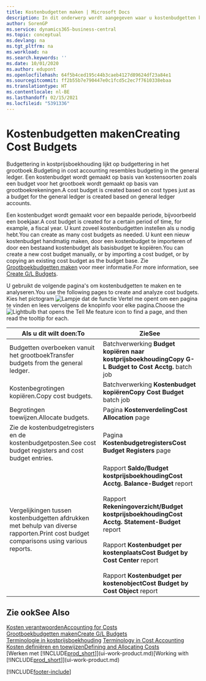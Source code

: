 ```yaml
---
title: Kostenbudgetten maken | Microsoft Docs
description: In dit onderwerp wordt aangegeven waar u kostenbudgetten kunt maken en analyseren.
author: SorenGP
ms.service: dynamics365-business-central
ms.topic: conceptual
ms.devlang: na
ms.tgt_pltfrm: na
ms.workload: na
ms.search.keywords: ''
ms.date: 10/01/2020
ms.author: edupont
ms.openlocfilehash: 64f5b4ced195c44b3caeb4127d89624df23a84e1
ms.sourcegitcommit: ff2b55b7e790447e0c1fcd5c2ec7f7610338ebaa
ms.translationtype: HT
ms.contentlocale: nl-BE
ms.lasthandoff: 02/15/2021
ms.locfileid: "5391336"
---
```

# <a name="creating-cost-budgets"></a><span data-ttu-id="c49cb-103">Kostenbudgetten maken</span><span class="sxs-lookup"><span data-stu-id="c49cb-103">Creating Cost Budgets</span></span>
<span data-ttu-id="c49cb-104">Budgettering in kostprijsboekhouding lijkt op budgettering in het grootboek.</span><span class="sxs-lookup"><span data-stu-id="c49cb-104">Budgeting in cost accounting resembles budgeting in the general ledger.</span></span> <span data-ttu-id="c49cb-105">Een kostenbudget wordt gemaakt op basis van kostensoorten zoals een budget voor het grootboek wordt gemaakt op basis van grootboekrekeningen.</span><span class="sxs-lookup"><span data-stu-id="c49cb-105">A cost budget is created based on cost types just as a budget for the general ledger is created based on general ledger accounts.</span></span>  

<span data-ttu-id="c49cb-106">Een kostenbudget wordt gemaakt voor een bepaalde periode, bijvoorbeeld een boekjaar.</span><span class="sxs-lookup"><span data-stu-id="c49cb-106">A cost budget is created for a certain period of time, for example, a fiscal year.</span></span> <span data-ttu-id="c49cb-107">U kunt zoveel kostenbudgetten instellen als u nodig hebt.</span><span class="sxs-lookup"><span data-stu-id="c49cb-107">You can create as many cost budgets as needed.</span></span> <span data-ttu-id="c49cb-108">U kunt een nieuw kostenbudget handmatig maken, door een kostenbudget te importeren of door een bestaand kostenbudget als basisbudget te kopiëren.</span><span class="sxs-lookup"><span data-stu-id="c49cb-108">You can create a new cost budget manually, or by importing a cost budget, or by copying an existing cost budget as the budget base.</span></span> <span data-ttu-id="c49cb-109">Zie [Grootboekbudgetten maken](finance-how-create-budgets.md) voor meer informatie.</span><span class="sxs-lookup"><span data-stu-id="c49cb-109">For more information, see [Create G/L Budgets](finance-how-create-budgets.md).</span></span>

<span data-ttu-id="c49cb-110">U gebruikt de volgende pagina's om kostenbudgetten te maken en te analyseren.</span><span class="sxs-lookup"><span data-stu-id="c49cb-110">You use the following pages to create and analyze cost budgets.</span></span> <span data-ttu-id="c49cb-111">Kies het pictogram ![Lampje dat de functie Vertel me opent](media/ui-search/search_small.png "Vertel me wat u wilt doen") om een pagina te vinden en lees vervolgens de knopinfo voor elke pagina.</span><span class="sxs-lookup"><span data-stu-id="c49cb-111">Choose the ![Lightbulb that opens the Tell Me feature](media/ui-search/search_small.png "Tell me what you want to do") icon to find a page, and then read the tooltip for each.</span></span>

|<span data-ttu-id="c49cb-112">Als u dit wilt doen:</span><span class="sxs-lookup"><span data-stu-id="c49cb-112">To</span></span>|<span data-ttu-id="c49cb-113">Zie</span><span class="sxs-lookup"><span data-stu-id="c49cb-113">See</span></span>|  
|--------|---------|  
|<span data-ttu-id="c49cb-114">Budgetten overboeken vanuit het grootboek</span><span class="sxs-lookup"><span data-stu-id="c49cb-114">Transfer budgets from the general ledger.</span></span>|<span data-ttu-id="c49cb-115">Batchverwerking **Budget kopiëren naar kostprijsboekhouding**</span><span class="sxs-lookup"><span data-stu-id="c49cb-115">**Copy G-L Budget to Cost Acctg.** batch job</span></span>|  
|<span data-ttu-id="c49cb-116">Kostenbegrotingen kopiëren.</span><span class="sxs-lookup"><span data-stu-id="c49cb-116">Copy cost budgets.</span></span>|<span data-ttu-id="c49cb-117">Batchverwerking **Kostenbudget kopiëren**</span><span class="sxs-lookup"><span data-stu-id="c49cb-117">**Copy Cost Budget** batch job</span></span>|  
|<span data-ttu-id="c49cb-118">Begrotingen toewijzen.</span><span class="sxs-lookup"><span data-stu-id="c49cb-118">Allocate budgets.</span></span>|<span data-ttu-id="c49cb-119">Pagina **Kostenverdeling**</span><span class="sxs-lookup"><span data-stu-id="c49cb-119">**Cost Allocation** page</span></span>|  
|<span data-ttu-id="c49cb-120">Zie de kostenbudgetregisters en de kostenbudgetposten.</span><span class="sxs-lookup"><span data-stu-id="c49cb-120">See cost budget registers and cost budget entries.</span></span>|<span data-ttu-id="c49cb-121">Pagina **Kostenbudgetregisters**</span><span class="sxs-lookup"><span data-stu-id="c49cb-121">**Cost Budget Registers** page</span></span>|  
|<span data-ttu-id="c49cb-122">Vergelijkingen tussen kostenbudgetten afdrukken met behulp van diverse rapporten.</span><span class="sxs-lookup"><span data-stu-id="c49cb-122">Print cost budget comparisons using various reports.</span></span>|<span data-ttu-id="c49cb-123">Rapport **Saldo/Budget kostprijsboekhouding**</span><span class="sxs-lookup"><span data-stu-id="c49cb-123">**Cost Acctg. Balance-Budget** report</span></span><br /><br /> <span data-ttu-id="c49cb-124">Rapport **Rekeningoverzicht/Budget kostprijsboekhouding**</span><span class="sxs-lookup"><span data-stu-id="c49cb-124">**Cost Acctg. Statement-Budget** report</span></span><br /><br /> <span data-ttu-id="c49cb-125">Rapport **Kostenbudget per kostenplaats**</span><span class="sxs-lookup"><span data-stu-id="c49cb-125">**Cost Budget by Cost Center** report</span></span><br /><br /> <span data-ttu-id="c49cb-126">Rapport **Kostenbudget per kostenobject**</span><span class="sxs-lookup"><span data-stu-id="c49cb-126">**Cost Budget by Cost Object** report</span></span>|  

## <a name="see-also"></a><span data-ttu-id="c49cb-127">Zie ook</span><span class="sxs-lookup"><span data-stu-id="c49cb-127">See Also</span></span>  
[<span data-ttu-id="c49cb-128">Kosten verantwoorden</span><span class="sxs-lookup"><span data-stu-id="c49cb-128">Accounting for Costs</span></span>](finance-manage-cost-accounting.md)  
[<span data-ttu-id="c49cb-129">Grootboekbudgetten maken</span><span class="sxs-lookup"><span data-stu-id="c49cb-129">Create G/L Budgets</span></span>](finance-how-create-budgets.md)  
<span data-ttu-id="c49cb-130">[Terminologie in kostprijsboekhouding](finance-terminology-in-cost-accounting.md) </span><span class="sxs-lookup"><span data-stu-id="c49cb-130">[Terminology in Cost Accounting](finance-terminology-in-cost-accounting.md) </span></span>  
[<span data-ttu-id="c49cb-131">Kosten definiëren en toewijzen</span><span class="sxs-lookup"><span data-stu-id="c49cb-131">Defining and Allocating Costs</span></span>](finance-define-and-allocate-costs.md)  
<span data-ttu-id="c49cb-132">[Werken met [!INCLUDE[prod_short](includes/prod_short.md)]](ui-work-product.md)</span><span class="sxs-lookup"><span data-stu-id="c49cb-132">[Working with [!INCLUDE[prod_short](includes/prod_short.md)]](ui-work-product.md)</span></span>


[!INCLUDE[footer-include](includes/footer-banner.md)]